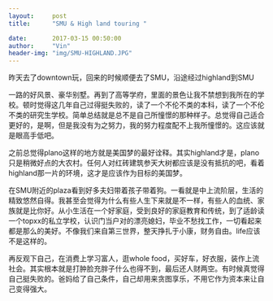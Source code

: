 ```yaml
---
layout:     post
title:      "SMU & High land touring "

date:       2017-03-15 00:50:00
author:     "Vin"
header-img: "img/SMU-HIGHLAND.JPG"
---
```


昨天去了downtown玩，回来的时候顺便去了SMU，沿途经过highland到SMU

一路的好风景、豪华别墅。再到了高等学府，里面的景色让我不禁想到我所在的学校。顿时觉得这几年自己过得挺失败的，读了一个不伦不类的本科，读了一个不伦不类的研究生学校。简单总结就是总不是自己所憧憬的那种样子。总觉得自己适合更好的，是啊，但是我没有为之努力，我的努力程度配不上我所憧憬的。这应该就是眼高手低吧。

之前总觉得plano这样的地方就是美国梦的最好诠释。其实highland才是，plano只是稍微好点的大农村。任何人对红砖建筑参天大树都应该是没有抵抗的吧，看着highland那一片的环境，这才是应该作为目标的美国梦。

在SMU附近的plaza看到好多夫妇带着孩子带着狗。一看就是中上流阶层，生活的精致悠然自得。我甚至会觉得为什么有些人生下来就是不一样，有些人的血统、家族就是比你好。从小生活在一个好家庭，受到良好的家庭教育和传统，到了适龄读一个topxx的私立学校，认识门当户对的漂亮媳妇，毕业不愁找工作，一切看起来都是那么的美好。不像我们来自第三世界，整天挣扎于小康，财务自由。life应该不是这样的。

再反观下自己，在消费上学习富人，逛whole food，买好车，好衣服，装作上流社会。其实根本就是打肿脸充胖子什么也得不到，最后还人财两空。有时候真觉得自己挺失败的。爸妈给了自己条件，自己却用来贪图享乐，不用它作为资本来让自己变得强大。
